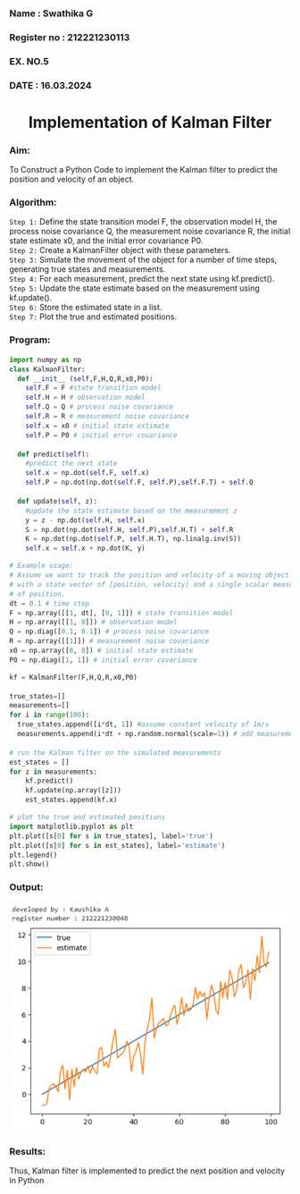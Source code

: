 <H3>Name : Swathika G</H3>
<H3>Register no : 212221230113</H3>
<H3>EX. NO.5</H3>
<H3>DATE : 16.03.2024</H3>
<H1 ALIGN =CENTER> Implementation of Kalman Filter</H1>
<H3>Aim:</H3> To Construct a Python Code to implement the Kalman filter to predict the position and velocity of an object.
<H3>Algorithm:</H3>

`Step 1:` Define the state transition model F, the observation model H, the process noise covariance Q, the measurement noise covariance R, the initial state estimate x0, and the initial error covariance P0.<BR>
`Step 2:`  Create a KalmanFilter object with these parameters.<BR>
`Step 3:` Simulate the movement of the object for a number of time steps, generating true states and measurements. <BR>
`Step 4:` For each measurement, predict the next state using kf.predict().<BR>
`Step 5:` Update the state estimate based on the measurement using kf.update().<BR>
`Step 6:` Store the estimated state in a list.<BR>
`Step 7:` Plot the true and estimated positions.<BR>

<H3>Program:</H3>

```py
import numpy as np
class KalmanFilter:
  def __init__ (self,F,H,Q,R,x0,P0):
    self.F = F #state transition model
    self.H = H # observation model
    self.Q = Q # process noise covariance
    self.R = R # measurement noise covariance
    self.x = x0 # initial state extimate
    self.P = P0 # initial error covariance
  
  def predict(self):
    #predict the next state
    self.x = np.dot(self.F, self.x)
    self.P = np.dot(np.dot(self.F, self.P),self.F.T) + self.Q
  
  def update(self, z):
    #update the state estimate based on the measurement z
    y = z - np.dot(self.H, self.x)
    S = np.dot(np.dot(self.H, self.P),self.H.T) + self.R
    K = np.dot(np.dot(self.P, self.H.T), np.linalg.inv(S))
    self.x = self.x + np.dot(K, y)
```

```py
# Example usage:
# Assume we want to track the position and velocity of a moving object
# with a state vector of [position, velocity] and a single scalar measurement
# of position.
dt = 0.1 # time step
F = np.array([[1, dt], [0, 1]]) # state transition model
H = np.array([[1, 0]]) # observation model
Q = np.diag([0.1, 0.1]) # process noise covariance
R = np.array([[1]]) # measurement noise covariance
x0 = np.array([0, 0]) # initial state estimate
P0 = np.diag([1, 1]) # initial error covariance
```

```py
kf = KalmanFilter(F,H,Q,R,x0,P0)

true_states=[]
measurements=[]
for i in range(100):
  true_states.append([i*dt, 1]) #assume constant velocity of 1m/s
  measurements.append(i*dt + np.random.normal(scale=1)) # add measurement noise

# run the Kalman filter on the simulated measurements
est_states = []
for z in measurements:
    kf.predict()
    kf.update(np.array([z]))
    est_states.append(kf.x)
```

```py
# plot the true and estimated positions
import matplotlib.pyplot as plt
plt.plot([s[0] for s in true_states], label='true')
plt.plot([s[0] for s in est_states], label='estimate')
plt.legend()
plt.show()
```

<H3>Output:</H3>

![](1.PNG)

<H3>Results:</H3>
Thus, Kalman filter is implemented to predict the next position and velocity in Python



